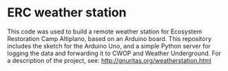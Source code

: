 # ERC weather station

This code was used to build a remote weather station for Ecosystem Restoration Camp Altiplano, based on an Arduino board. This repository includes the sketch for the Arduino Uno, and a simple Python server for logging the data and forwarding it to CWOP and Weather Underground.
For a description of the project, see: http://gnuritas.org/weatherstation.html
